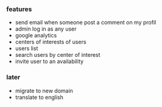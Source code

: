 ### features

- send email when someone post a comment on my profil
- admin log in as any user
- google analytics
- centers of interests of users
- users list
- search users by center of interest
- invite user to an availability

### later

- migrate to new domain
- translate to english
